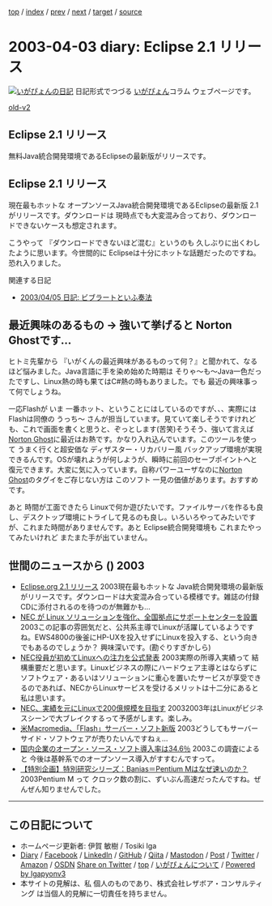 [top](../index.html) 
 / [index](index.html) 
 / [prev](ig030401.html) 
 / [next](ig030405.html) 
 / [target](https://www.igapyon.jp/igapyon/diary/2003/ig030403.html) 
 / [source](https://github.com/igapyon/diary/blob/master/2003/ig030403.src.md) 

2003-04-03 diary: Eclipse 2.1 リリース
=====================================================================================================
[![いがぴょんの日記](https://www.igapyon.jp/igapyon/diary/images/iga202308_64.jpg "いがぴょん")](https://www.igapyon.jp/igapyon/diary/memo/memoigapyon.html) 日記形式でつづる [いがぴょん](https://www.igapyon.jp/igapyon/diary/memo/memoigapyon.html)コラム ウェブページです。

[old-v2](ig030403-orig.html)

## Eclipse 2.1 リリース

無料Java統合開発環境であるEclipseの最新版がリリースです。


## Eclipse 2.1 リリース

現在最もホットな オープンソースJava統合開発環境であるEclipseの最新版 2.1がリリースです。ダウンロードは 現時点でも大変混み合っており、ダウンロードできないケースも想定されます。

こうやって 『ダウンロードできないほど混む』というのも 久しぶりに出くわしたように思います。今世間的に Eclipseは十分にホットな話題だったのですね。恐れ入りました。

関連する日記

* [2003/04/05 日記: ビブラートといふ奏法](ig030405.html)

## 最近興味のあるもの → 強いて挙げると Norton Ghostです…

ヒトミ先輩から 『いがくんの最近興味があるものって何？』と聞かれて、なるほど悩みました。Java言語に手を染め始めた時期は そりゃ～も～Java一色だったですし、Linux熱の時も果てはC#熱の時もありました。でも 最近の興味事って何でしょうね。

一応Flashが いま 一番ホット、ということにはしているのですが、、、実際には
Flashは同僚の うっち～ さんが担当しています。見ていて楽しそうですけれども、これで画面を書くと思うと、ぞっとします(苦笑)そうそう、強いて言えば [Norton Ghost](http://www.symantec.com/region/jp/products/ghost/)に最近はお熱です。かなり入れ込んでいます。このツールを使って うまく行くと超安価な ディザスター・リカバリー風 バックアップ環境が実現できるんです。OSが壊れようが何しようが、瞬時に前回のセーブポイントへと復元できます。大変に気に入っています。自称パワーユーザなのに[Norton Ghost](http://www.symantec.com/region/jp/products/ghost/)のタグイをご存じない方は このソフト 一見の価値があります。おすすめです。

あと 時間が工面できたら Linuxで何か遊びたいです。ファイルサーバを作るも良し、デスクトップ環境にトライして見るのも良し。いろいろやってみたいですが、これまた時間がありませんです。あと
Eclipse統合開発環境も これまたやってみたいけれど またまた手が出ていません。

## 世間のニュースから () 2003

* [Eclipse.org 2.1 リリース](http://www.eclipse.org/)  2003現在最もホットな Java統合開発環境の最新版がリリースです。ダウンロードは大変混み合っている模様です。雑誌の付録CDに添付されるのを待つのが無難かも…
* [NEC が Linux ソリューションを強化、全国拠点にサポートセンターを設置](http://japan.internet.com/linuxtoday/20030326/3.html)  2003この記事の雰囲気だと、公共系主導でLinuxが活躍しているようですね。EWS4800の後釜にHP-UXを投入せずにLinuxを投入する、という向きでもあるのでしょうか？ 興味深いです。(勘ぐりすぎかしら)
* [NEC役員が初めてLinuxへの注力を公式発表](http://itpro.nikkeibp.co.jp/free/NC/NEWS/20030326/1/index.shtml)  2003実際の所導入実績って 結構重要だと思います。Linuxビジネスの際にハードウェア主導とはならずにソフトウェア・あるいはソリューションに重心を置いたサービスが享受できるのであれば、NECからLinuxサービスを受けるメリットは十二分にあると私は思います。
* [NEC、実績を元にLinuxで200億規模を目指す](http://www.zdnet.co.jp/enterprise/0303/27/epn01.html)  20032003年はLinuxがビジネスシーンで大ブレイクするって予感がします。楽しみ。
* [米Macromedia、「Flash」サーバー・ソフト新版](http://biztech.nikkeibp.co.jp/wcs/leaf/CID/onair/biztech/inet/238836)  2003どうしてもサーバーサイド・ソフトウェアが売りたいんですねぇ…
* [国内企業のオープン・ソース・ソフト導入率は34.6％](http://biztech.nikkeibp.co.jp/wcs/leaf/CID/onair/biztech/comp/238747)  2003この調査によると 今後は基幹系でのオープンソース導入がすすむんですって。
* [【特別企画】特別研究シリーズ：Banias＝Pentium Mはなぜ速いのか？](http://ascii24.com/news/i/tech/article/2003/03/31/642800-000.html)  2003Pentium M って クロック数の割に、ずいぶん高速だったんですね。ぜんぜん知りませんでした。


----------------------------------------------------------------------------------------------------

## この日記について

* ホームページ更新者: 伊賀 敏樹 / Tosiki Iga
* [Diary](https://www.igapyon.jp/igapyon/diary/) / [Facebook](https://www.facebook.com/igapyon) / [LinkedIn](https://www.linkedin.com/in/toshikiiga) / [GitHub](https://github.com/igapyon) / [Qiita](https://qiita.com/igapyon) / [Mastodon](https://social.vivaldi.net/@igapyon) / [Post](https://post.news/igapyon) / [Twitter](https://twitter.com/ToshikiIga) / [Amazon](https://www.amazon.co.jp/%E4%BC%8A%E8%B3%80-%E6%95%8F%E6%A8%B9/e/B004LTQWCQ) / [OSDN](https://ja.osdn.net/users/iga/)
[Share on Twitter](https://twitter.com/intent/tweet?hashtags=igapyon%2Cdiary%2C%E3%81%84%E3%81%8C%E3%81%B4%E3%82%87%E3%82%93&text=Eclipse+2.1+%E3%83%AA%E3%83%AA%E3%83%BC%E3%82%B9&url=https%3A%2F%2Fwww.igapyon.jp%2Figapyon%2Fdiary%2F2003%2Fig030403.html) / [top](../index.html) / [いがぴょんについて](https://www.igapyon.jp/igapyon/diary/memo/memoigapyon.html) / [Powered by Igapyonv3](https://github.com/igapyon/igapyonv3)
* 本サイトの見解は、私 個人のものであり、株式会社レザボア・コンサルティング は当個人的見解に一切責任を持ちません。 
